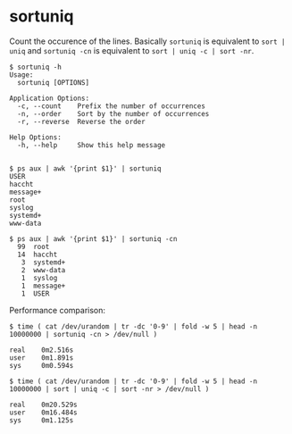 # sortuniq

Count the occurence of the lines.
Basically `sortuniq` is equivalent to `sort | uniq` and `sortuniq -cn` is equivalent to `sort | uniq -c | sort -nr`.

```
$ sortuniq -h
Usage:
  sortuniq [OPTIONS]

Application Options:
  -c, --count    Prefix the number of occurrences
  -n, --order    Sort by the number of occurrences
  -r, --reverse  Reverse the order

Help Options:
  -h, --help     Show this help message


$ ps aux | awk '{print $1}' | sortuniq
USER
haccht
message+
root
syslog
systemd+
www-data

$ ps aux | awk '{print $1}' | sortuniq -cn
  99  root
  14  haccht
   3  systemd+
   2  www-data
   1  syslog
   1  message+
   1  USER
```

Performance comparison:

```
$ time ( cat /dev/urandom | tr -dc '0-9' | fold -w 5 | head -n 10000000 | sortuniq -cn > /dev/null )

real    0m2.516s
user    0m1.891s
sys     0m0.594s

$ time ( cat /dev/urandom | tr -dc '0-9' | fold -w 5 | head -n 10000000 | sort | uniq -c | sort -nr > /dev/null )

real    0m20.529s
user    0m16.484s
sys     0m1.125s
```
